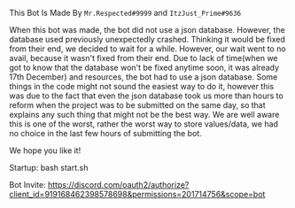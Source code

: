 This Bot Is Made By `Mr.Respected#9999` and `ItzJust_Prime#9636`

When this bot was made, the bot did not use a json database. However, the database used previously unexpectedly crashed. Thinking it would be fixed from their end, we decided to wait for a while. However, our wait went to no avail, because it wasn't fixed from their end. Due to lack of time(when we got to know that the database won't be fixed anytime soon, it was already 17th December) and resources, the bot had to use a json database. Some things in the code might not sound the easiest way to do it, however this was due to the fact that even the json database took us more than hours to reform when the project was to be submitted on the same day, so that explains any such thing that might not be the best way. We are well aware this is one of the worst, rather the worst way to store values/data, we had no choice in the last few hours of submitting the bot.

We hope you like it!

Startup: bash start.sh

Bot Invite: https://discord.com/oauth2/authorize?client_id=919168462398578698&permissions=201714756&scope=bot
